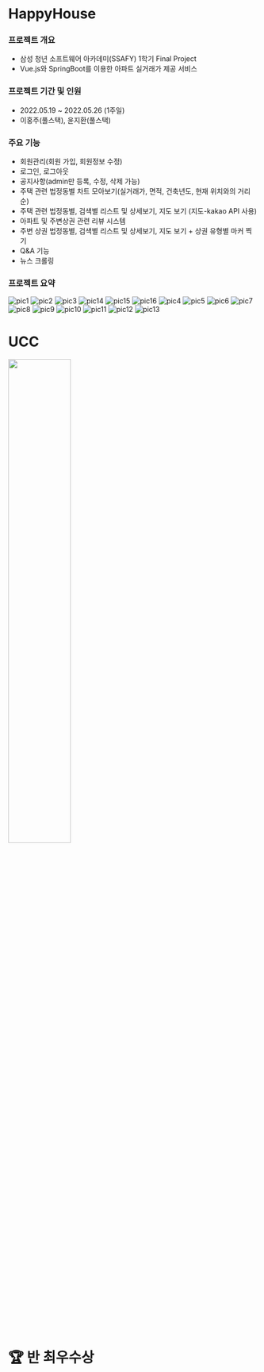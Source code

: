 # HappyHouse
### 프로젝트 개요
* 삼성 청년 소프트웨어 아카데미(SSAFY) 1학기 Final Project 
* Vue.js와 SpringBoot를 이용한 아파트 실거래가 제공 서비스

### 프로젝트 기간 및 인원
* 2022.05.19 ~ 2022.05.26 (1주일)
* 이홍주(풀스택), 윤지환(풀스택)

### 주요 기능
* 회원관리(회원 가입, 회원정보 수정)
* 로그인, 로그아웃
* 공지사항(admin만 등록, 수정, 삭제 가능)
* 주택 관련 법정동별 차트 모아보기(실거래가, 면적, 건축년도, 현재 위치와의 거리순)
* 주택 관련 법정동별, 검색별 리스트 및 상세보기, 지도 보기
  (지도-kakao API 사용)
 * 아파트 및 주변상권 관련 리뷰 시스템
 * 주변 상권 법정동별, 검색별 리스트 및 상세보기, 지도 보기 + 상권 유형별 마커 찍기
 * Q&A 기능
 * 뉴스 크롤링

### 프로젝트 요약
![pic1](https://user-images.githubusercontent.com/65024497/173623107-91680bbd-3162-4ef3-aa21-f0f35d93bda5.jpg)
![pic2](https://user-images.githubusercontent.com/65024497/173623115-ae23abe8-ece1-43a2-8a24-e626713670c1.jpg)
![pic3](https://user-images.githubusercontent.com/65024497/173623121-209ab7a3-8493-412c-b295-40c1ae3af60a.jpg)
![pic14](https://user-images.githubusercontent.com/65024497/173627308-7ddf4064-8097-4a07-80e1-2f1df5e046f5.jpg)
![pic15](https://user-images.githubusercontent.com/65024497/173627314-9ee5eefc-5275-4042-bd13-c21cce471fa7.jpg)
![pic16](https://user-images.githubusercontent.com/65024497/173627319-414caedc-1330-4b01-a21e-fca2aaa2d294.jpg)
![pic4](https://user-images.githubusercontent.com/65024497/173623123-e47bf0f1-575b-48d5-9a2d-e5d2fbc2eacc.jpg)
![pic5](https://user-images.githubusercontent.com/65024497/173623130-29b93d03-c3eb-4726-8521-bdfec0071b15.jpg)
![pic6](https://user-images.githubusercontent.com/65024497/173623133-e405425a-e389-4149-a2ab-c8452a94aac4.jpg)
![pic7](https://user-images.githubusercontent.com/65024497/173623140-8312ac1c-0fb6-4a43-ac6e-9585781d2a91.jpg)
![pic8](https://user-images.githubusercontent.com/65024497/173623143-63dfca48-0fd7-4c78-be63-bfcf27a60ba3.jpg)
![pic9](https://user-images.githubusercontent.com/65024497/173623148-3bba1389-4718-4dab-8c5a-4be74322ee7b.jpg)
![pic10](https://user-images.githubusercontent.com/65024497/173623166-a86617dc-14bc-40f8-8fa2-0c2aec866549.jpg)
![pic11](https://user-images.githubusercontent.com/65024497/173623180-6a1bffd9-8308-44fc-b8fc-f7328561f03e.jpg)
![pic12](https://user-images.githubusercontent.com/65024497/173623188-fd6da6fa-dedc-40d0-971b-bff50e10c38b.jpg)
![pic13](https://user-images.githubusercontent.com/65024497/173623196-edb467d7-e2f9-4fec-946e-f38326eb1aba.jpg)

# UCC
[<img src="https://i.ytimg.com/vi/Hc79sDi3f0U/maxresdefault.jpg" width="50%">]((https://youtu.be/I4tGu7Ev9pg) "Now in Android: 55")

# 🏆️ 반 최우수상
